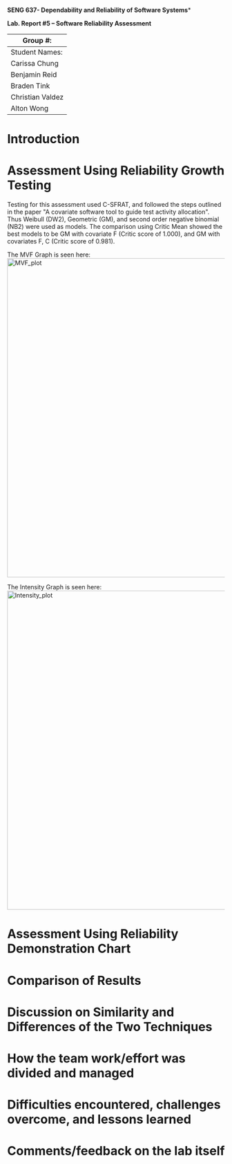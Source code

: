 **SENG 637- Dependability and Reliability of Software Systems***

**Lab. Report \#5 – Software Reliability Assessment**

| Group \#:       |
|-----------------|
| Student Names:  |  
| Carissa Chung   |
| Benjamin Reid   |
| Braden Tink     |
| Christian Valdez|
| Alton Wong      |

# Introduction

# 

# Assessment Using Reliability Growth Testing 
Testing for this assessment used C-SFRAT, and followed the steps outlined in the paper "A covariate software tool to guide test activity allocation". Thus Weibull (DW2), Geometric (GM), and second order negative binomial (NB2) were used as models. The comparison using Critic Mean showed the best models to be GM with covariate F (Critic score of 1.000), and GM with covariates F, C (Critic score of 0.981).

The MVF Graph is seen here:
<img width="738" alt="MVF_plot" src="https://github.com/seng637-Winter/seng637-a5-breid2/assets/49459800/7133c984-1f35-43a5-884e-686e0358bd6c">

The Intensity Graph is seen here:
<img width="738" alt="Intensity_plot" src="https://github.com/seng637-Winter/seng637-a5-breid2/assets/49459800/5eb206a2-bd0d-4a60-84c4-21e9f05f35ef">

# Assessment Using Reliability Demonstration Chart 

# 

# Comparison of Results

# Discussion on Similarity and Differences of the Two Techniques

# How the team work/effort was divided and managed

# 

# Difficulties encountered, challenges overcome, and lessons learned

# Comments/feedback on the lab itself
